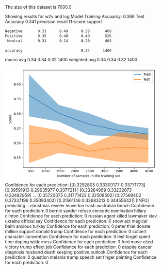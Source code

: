 The size of this dataset is 7000.0

Showing results for w2v and log Model
Training Accuarcy: 0.366
Test Accuracy 0.341
              precision    recall  f1-score   support

    Negative       0.31      0.49      0.38       409
    Positive       0.39      0.40      0.40       526
     Neutral       0.31      0.14      0.20       465

    accuracy                           0.34      1400
   macro avg       0.34      0.34      0.32      1400
weighted avg       0.34      0.34      0.32      1400

![](../plots/plot_acc_20230820-1828.png)
Confidence for each prediction: [[0.3292805  0.33300177 0.33771773]
 [0.39591913 0.29635977 0.3077211 ]
 [0.33284969 0.33232073 0.33482959]
 ...
 [0.35720075 0.31771422 0.32508502]
 [0.27569402 0.37337196 0.35093402]
 [0.31561146 0.33983212 0.34455642]]
[INFO] predicting...
christmas reveler leave ton trash australian beach
Confidence for each prediction: 0
bernie sander refuse concede nomination hillary clinton
Confidence for each prediction: 0
russian agent killed lawmaker kiev ukraine official say
Confidence for each prediction: 0
snow act magical balm anxious turkey
Confidence for each prediction: 0
peter thiel donate million support donald trump
Confidence for each prediction: 0
colbert character convention
Confidence for each prediction: 0
lest forget spent time doping wilderness
Confidence for each prediction: 0
ford move cited victory trump effect job
Confidence for each prediction: 0
despite cancer diagnosis husband death keeping positive outlook
Confidence for each prediction: 0
question melania trump speech set finger pointing
Confidence for each prediction: 0
